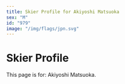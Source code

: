 ```yaml
---
title: Skier Profile for Akiyoshi Matsuoka
sex: "M"
id: "979"
image: "/img/flags/jpn.svg" 
---
```


# Skier Profile

This page is for: Akiyoshi Matsuoka.
    